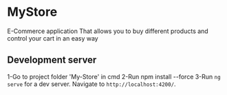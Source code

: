 # MyStore

E-Commerce application That allows you to buy different products and control your cart in an easy way

## Development server
1-Go to project folder 'My-Store' in cmd
2-Run npm install --force
3-Run `ng serve` for a dev server. Navigate to `http://localhost:4200/`. 
